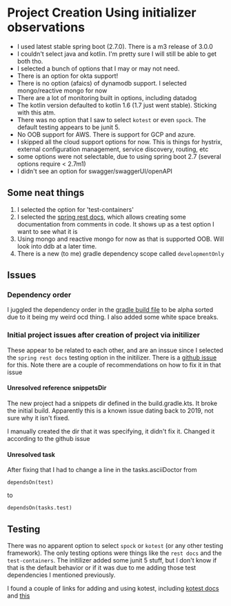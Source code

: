 # Project Creation Using initializer observations

* I used latest stable spring boot (2.7.0).  There is a m3 release of 3.0.0
* I couldn't select java and kotlin.  I'm pretty sure I will still be able to get both tho.
* I selected a bunch of options that I may or may not need.
* There is an option for okta support!
* There is no option (afaics) of dynamodb support.  I selected mongo/reactive mongo for now
* There are a lot of monitoring built in options, including datadog
* The kotlin version defaulted to kotlin 1.6 (1.7 just went stable).  Sticking with this atm.
* There was no option that I saw to select `kotest` or even `spock`. The default testing appears to be junit 5.
* No OOB support for AWS.  There is support for GCP and azure.
* I skipped all the cloud support options for now.  This is things for hystrix, external configuration management, service discovery, routing, etc
* some options were not selectable, due to using spring boot 2.7 (several options require < 2.7m1)
* I didn't see an option for swagger/swaggerUI/openAPI

## Some neat things
1. I selected the option for 'test-containers'
2. I selected the [spring rest docs](https://spring.io/projects/spring-restdocs), which allows creating some documentation from comments in code.  It shows up as a test option I want to see what it is 
3. Using mongo and reactive mongo for now as that is supported OOB.  Will look into ddb at a later time.
4. There is a new (to me) gradle dependency scope called `developmentOnly`

## Issues
### Dependency order
I juggled the dependency order in the [gradle build file](../build.gradle.kts) to be alpha sorted due to it being my weird ocd thing.  I also added some white space breaks.

### Initial project issues after creation of project via initilizer
These appear to be related to each other, and are an inssue since I selected the `spring rest docs` testing option in the initilizer.  There is a [github issue](https://github.com/spring-io/initializr/issues/922) for this.  Note there are a couple of recommendations on how to fix it in that issue

#### Unresolved reference snippetsDir
The new project had a snippets dir defined in the build.gradle.kts.  It broke the initial build.  Apparently this is a known issue dating back to 2019, not sure why it isn't fixed.

I manually created the dir that it was specifying, it didn't fix it.  Changed it according to the github issue

#### Unresolved task
After fixing that I had to change a line in the tasks.asciiDoctor from

    dependsOn(test)

to

    dependsOn(tasks.test)

## Testing
There was no apparent option to select `spock` or `kotest` (or any other testing framework).  The only testing options were things like the `rest docs` and the `test-containers`.  The initilizer added some junit 5 stuff, but I don't know if that is the default behavior or if it was due to me adding those test dependencies I mentioned previously.

I found a couple of links for adding and using kotest, including  [kotest docs](https://kotest.io/docs/extensions/spring.html) and [this](https://dev.to/kotest/testing-a-spring-boot-application-with-kotlintest-pgd)
